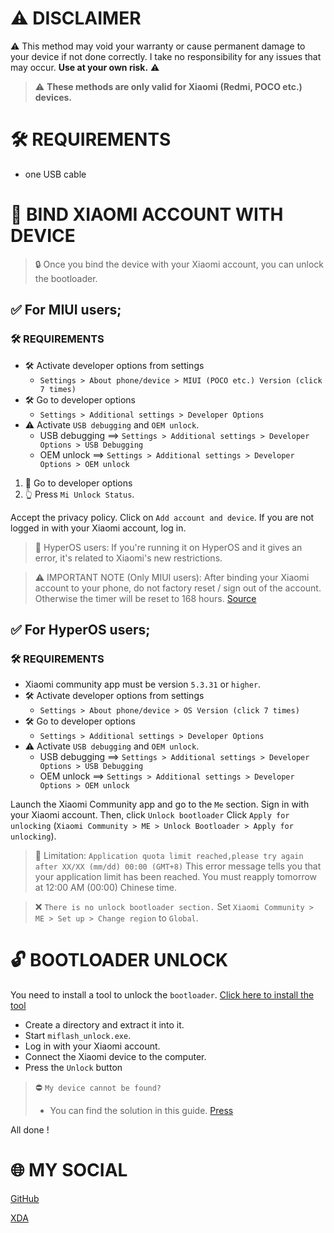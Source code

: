 # ⚠️ DISCLAIMER
⚠️ This method may void your warranty or cause permanent damage to your device if not done correctly. I take no responsibility for any issues that may occur. **Use at your own risk.** ⚠️

> ⚠️ **These methods are only valid for Xiaomi (Redmi, POCO etc.) devices.**

# 🛠️ REQUIREMENTS
- one USB cable

# 📲 BIND XIAOMI ACCOUNT WITH DEVICE

> 🔒 Once you bind the device with your Xiaomi account, you can unlock the bootloader.

## ✅ For MIUI users;

### 🛠️ REQUIREMENTS
- 🛠️ Activate developer options from settings
  - `Settings > About phone/device > MIUI (POCO etc.) Version (click 7 times)`
- 🛠️ Go to developer options
  - `Settings > Additional settings > Developer Options`
- ⚠️ Activate `USB debugging` and `OEM unlock`.
  - USB debugging ==> `Settings > Additional settings > Developer Options > USB Debugging`
  - OEM unlock ==> `Settings > Additional settings > Developer Options > OEM unlock`


1. 📲 Go to developer options
2. 👆 Press `Mi Unlock Status`.

Accept the privacy policy. Click on `Add account and device`. If you are not logged in with your Xiaomi account, log in.

> 🚫 HyperOS users: If you're running it on HyperOS and it gives an error, it's related to Xiaomi's new restrictions.

> ⚠️ IMPORTANT NOTE (Only MIUI users): After binding your Xiaomi account to your phone, do not factory reset / sign out of the account. Otherwise the timer will be reset to 168 hours. [Source](https://new.c.mi.com/global/post/101245)

## ✅ For HyperOS users;

### 🛠️ REQUIREMENTS

- Xiaomi community app must be version `5.3.31` or `higher`.
- 🛠️ Activate developer options from settings
  - `Settings > About phone/device > OS Version (click 7 times)`
- 🛠️ Go to developer options
  - `Settings > Additional settings > Developer Options`
- ⚠️ Activate `USB debugging` and `OEM unlock`.
  - USB debugging ==> `Settings > Additional settings > Developer Options > USB Debugging`
  - OEM unlock ==> `Settings > Additional settings > Developer Options > OEM unlock`

Launch the Xiaomi Community app and go to the `Me` section. Sign in with your Xiaomi account. Then, click `Unlock bootloader` Click `Apply for unlocking` (`Xiaomi Community > ME > Unlock Bootloader > Apply for unlocking`).

> 🚫 Limitation: `Application quota limit reached,please try again after XX/XX (mm/dd) 00:00 (GMT+8)` This error message tells you that your application limit has been reached. You must reapply tomorrow at 12:00 AM (00:00) Chinese time.

> ❌ `There is no unlock bootloader section.` Set `Xiaomi Community > ME > Set up > Change region` to `Global`.

# 🔓 BOOTLOADER UNLOCK


You need to install a tool to unlock the `bootloader`. [Click here to install the tool](https://en.miui.com/unlock/download_en.html)

- Create a directory and extract it into it.
- Start `miflash_unlock.exe`.
- Log in with your Xiaomi account.
- Connect the Xiaomi device to the computer.
- Press the `Unlock` button

> ⛔ `My device cannot be found?`
> - You can find the solution in this guide. [Press](https://c.mi.com/bd/post/11400/)

All done !

# 🌐 MY SOCIAL

[GitHub](https://github.com/readonlynux)

[XDA](https://xdaforums.com/m/readonlynux.13205424/)
